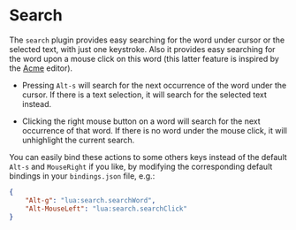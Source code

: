 # Search

The `search` plugin provides easy searching for the word under cursor
or the selected text, with just one keystroke. Also it provides easy
searching for the word upon a mouse click on this word (this latter
feature is inspired by the [Acme](http://acme.cat-v.org) editor).

* Pressing `Alt-s` will search for the next occurrence of the word under
  the cursor. If there is a text selection, it will search for the
  selected text instead.

* Clicking the right mouse button on a word will search for the next
  occurrence of that word. If there is no word under the mouse click,
  it will unhighlight the current search.

You can easily bind these actions to some others keys instead of the
default `Alt-s` and `MouseRight` if you like, by modifying the
corresponding default bindings in your `bindings.json` file, e.g.:

```json
{
    "Alt-g": "lua:search.searchWord",
    "Alt-MouseLeft": "lua:search.searchClick"
}
```
